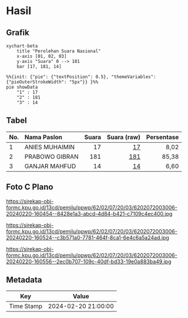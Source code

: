 # Hasil

## Grafik

```mermaid
xychart-beta
    title "Perolehan Suara Nasional"
    x-axis [01, 02, 03]
    y-axis "Suara" 0 --> 181
    bar [17, 181, 14]
```

```mermaid
%%{init: {"pie": {"textPosition": 0.5}, "themeVariables": {"pieOuterStrokeWidth": "5px"}} }%%
pie showData
    "1" : 17
    "2" : 181
    "3" : 14
```

## Tabel

| No. | Nama Paslon    | Suara | Suara (raw) | Persentase |
|:--- |:-------------- | -----:| -----------:| ----------:|
| 1   | ANIES MUHAIMIN | 17    | [17][p-1]   | 8,02       |
| 2   | PRABOWO GIBRAN | 181   | [181][p-2]  | 85,38      |
| 3   | GANJAR MAHFUD  | 14    | [14][p-3]   | 6,60       |


[p-1]: https://github.com/gigit-pemilu/pemilu-2024/blob/main/pilpres/hitung-suara/sub/62-kalimantan-tengah/sub/02-kotawaringin-timur/sub/07-mentaya-hilir-utara/sub/2003-bagendang-tengah/sub/006-tps/sub/paslon-1.txt
[p-2]: https://github.com/gigit-pemilu/pemilu-2024/blob/main/pilpres/hitung-suara/sub/62-kalimantan-tengah/sub/02-kotawaringin-timur/sub/07-mentaya-hilir-utara/sub/2003-bagendang-tengah/sub/006-tps/sub/paslon-2.txt
[p-3]: https://github.com/gigit-pemilu/pemilu-2024/blob/main/pilpres/hitung-suara/sub/62-kalimantan-tengah/sub/02-kotawaringin-timur/sub/07-mentaya-hilir-utara/sub/2003-bagendang-tengah/sub/006-tps/sub/paslon-3.txt

## Foto C Plano

https://sirekap-obj-formc.kpu.go.id/13cd/pemilu/ppwp/62/02/07/20/03/6202072003006-20240220-160454--8428e1a3-abcd-4d84-b421-c7109c4ec400.jpg

https://sirekap-obj-formc.kpu.go.id/13cd/pemilu/ppwp/62/02/07/20/03/6202072003006-20240220-160524--c3b571a0-7781-464f-8ca1-6e4c6a5a24ad.jpg

https://sirekap-obj-formc.kpu.go.id/13cd/pemilu/ppwp/62/02/07/20/03/6202072003006-20240220-160556--2ec0b707-109c-40df-bd33-19e0a883ba49.jpg


## Metadata

| Key        | Value               |
| ---------- | ------------------- |
| Time Stamp | 2024-02-20 21:00:00 |



